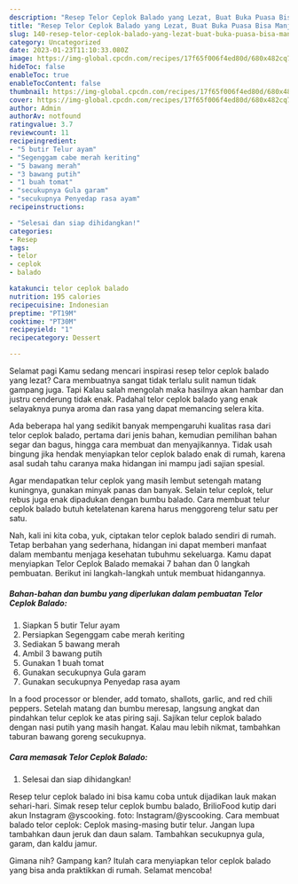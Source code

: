 ```yaml
---
description: "Resep Telor Ceplok Balado yang Lezat, Buat Buka Puasa Bisa Manjain Lidah"
title: "Resep Telor Ceplok Balado yang Lezat, Buat Buka Puasa Bisa Manjain Lidah"
slug: 140-resep-telor-ceplok-balado-yang-lezat-buat-buka-puasa-bisa-manjain-lidah
category: Uncategorized
date: 2023-01-23T11:10:33.080Z
image: https://img-global.cpcdn.com/recipes/17f65f006f4ed80d/680x482cq70/telor-ceplok-balado-foto-resep-utama.jpg
hideToc: false
enableToc: true
enableTocContent: false
thumbnail: https://img-global.cpcdn.com/recipes/17f65f006f4ed80d/680x482cq70/telor-ceplok-balado-foto-resep-utama.jpg
cover: https://img-global.cpcdn.com/recipes/17f65f006f4ed80d/680x482cq70/telor-ceplok-balado-foto-resep-utama.jpg
author: Admin
authorAv: notfound
ratingvalue: 3.7
reviewcount: 11
recipeingredient:
- "5 butir Telur ayam"
- "Segenggam cabe merah keriting"
- "5 bawang merah"
- "3 bawang putih"
- "1 buah tomat"
- "secukupnya Gula garam"
- "secukupnya Penyedap rasa ayam"
recipeinstructions:

- "Selesai dan siap dihidangkan!"
categories:
- Resep
tags:
- telor
- ceplok
- balado

katakunci: telor ceplok balado 
nutrition: 195 calories
recipecuisine: Indonesian
preptime: "PT19M"
cooktime: "PT30M"
recipeyield: "1"
recipecategory: Dessert

---
```



Selamat pagi Kamu sedang mencari inspirasi resep telor ceplok balado yang lezat? Cara membuatnya sangat tidak terlalu sulit namun tidak gampang juga. Tapi Kalau salah mengolah maka hasilnya akan hambar dan justru cenderung tidak enak. Padahal telor ceplok balado yang enak selayaknya punya aroma dan rasa yang dapat memancing selera kita.


Ada beberapa hal yang sedikit banyak mempengaruhi kualitas rasa dari telor ceplok balado, pertama dari jenis bahan, kemudian pemilihan bahan segar dan bagus, hingga cara membuat dan menyajikannya. Tidak usah bingung jika hendak menyiapkan telor ceplok balado enak di rumah, karena asal sudah tahu caranya maka hidangan ini mampu jadi sajian spesial.

Agar mendapatkan telur ceplok yang masih lembut setengah matang kuningnya, gunakan minyak panas dan banyak. Selain telur ceplok, telur rebus juga enak dipadukan dengan bumbu balado. Cara membuat telur ceplok balado butuh ketelatenan karena harus menggoreng telur satu per satu.


Nah, kali ini kita coba, yuk, ciptakan telor ceplok balado sendiri di rumah. Tetap berbahan yang sederhana, hidangan ini dapat memberi manfaat dalam membantu menjaga kesehatan tubuhmu sekeluarga. Kamu dapat menyiapkan Telor Ceplok Balado memakai 7 bahan dan 0 langkah pembuatan. Berikut ini langkah-langkah untuk membuat hidangannya.

<!--inarticleads1-->

##### Bahan-bahan dan bumbu yang diperlukan dalam pembuatan Telor Ceplok Balado:

1. Siapkan 5 butir Telur ayam
1. Persiapkan Segenggam cabe merah keriting
1. Sediakan 5 bawang merah
1. Ambil 3 bawang putih
1. Gunakan 1 buah tomat
1. Gunakan secukupnya Gula garam
1. Gunakan secukupnya Penyedap rasa ayam


In a food processor or blender, add tomato, shallots, garlic, and red chili peppers. Setelah matang dan bumbu meresap, langsung angkat dan pindahkan telur ceplok ke atas piring saji. Sajikan telur ceplok balado dengan nasi putih yang masih hangat. Kalau mau lebih nikmat, tambahkan taburan bawang goreng secukupnya. 

<!--inarticleads2-->

##### Cara memasak Telor Ceplok Balado:


1. Selesai dan siap dihidangkan!

Resep telur ceplok balado ini bisa kamu coba untuk dijadikan lauk makan sehari-hari. Simak resep telur ceplok bumbu balado, BrilioFood kutip dari akun Instagram @yscooking. foto: Instagram/@yscooking. Cara membuat balado telor ceplok: Ceplok masing-masing butir telur. Jangan lupa tambahkan daun jeruk dan daun salam. Tambahkan secukupnya gula, garam, dan kaldu jamur. 

Gimana nih? Gampang kan? Itulah cara menyiapkan telor ceplok balado yang bisa anda praktikkan di rumah. Selamat mencoba!
